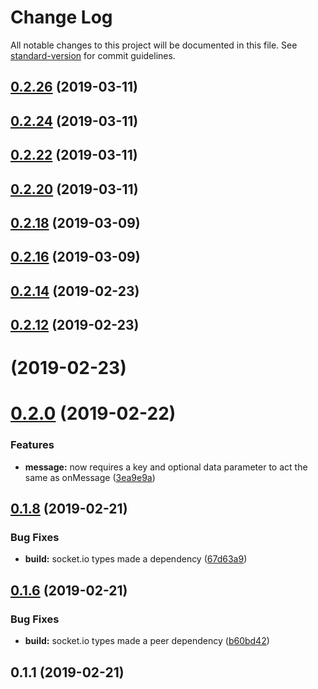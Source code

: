 # Change Log

All notable changes to this project will be documented in this file. See [standard-version](https://github.com/conventional-changelog/standard-version) for commit guidelines.

<a name="0.2.26"></a>
## [0.2.26](https://github.com/joshfeinsilber/blueboat-client/compare/v0.2.24...v0.2.26) (2019-03-11)



<a name="0.2.24"></a>
## [0.2.24](https://github.com/joshfeinsilber/blueboat-client/compare/v0.2.22...v0.2.24) (2019-03-11)



<a name="0.2.22"></a>
## [0.2.22](https://github.com/joshfeinsilber/blueboat-client/compare/v0.2.20...v0.2.22) (2019-03-11)



<a name="0.2.20"></a>
## [0.2.20](https://github.com/joshfeinsilber/blueboat-client/compare/v0.2.18...v0.2.20) (2019-03-11)



<a name="0.2.18"></a>
## [0.2.18](https://github.com/joshfeinsilber/blueboat-client/compare/v0.2.16...v0.2.18) (2019-03-09)



<a name="0.2.16"></a>
## [0.2.16](https://github.com/joshfeinsilber/blueboat-client/compare/v0.2.14...v0.2.16) (2019-03-09)



<a name="0.2.14"></a>
## [0.2.14](https://github.com/joshfeinsilber/blueboat-client/compare/v0.2.12...v0.2.14) (2019-02-23)



<a name="0.2.12"></a>
## [0.2.12](https://github.com/joshfeinsilber/blueboat-client/compare/v0.2.0...v0.2.12) (2019-02-23)



<a name=""></a>
# [](https://github.com/joshfeinsilber/blueboat-client/compare/v0.2.0...v) (2019-02-23)



<a name="0.2.0"></a>
# [0.2.0](https://github.com/joshfeinsilber/blueboat-client/compare/v0.1.8...v0.2.0) (2019-02-22)


### Features

* **message:** now requires a key and optional data parameter to act the same as onMessage ([3ea9e9a](https://github.com/joshfeinsilber/blueboat-client/commit/3ea9e9a))



<a name="0.1.8"></a>
## [0.1.8](https://github.com/joshfeinsilber/blueboat-client/compare/v0.1.6...v0.1.8) (2019-02-21)


### Bug Fixes

* **build:** socket.io types made a dependency ([67d63a9](https://github.com/joshfeinsilber/blueboat-client/commit/67d63a9))



<a name="0.1.6"></a>
## [0.1.6](https://github.com/joshfeinsilber/blueboat-client/compare/v0.1.3...v0.1.6) (2019-02-21)


### Bug Fixes

* **build:** socket.io types made a peer dependency ([b60bd42](https://github.com/joshfeinsilber/blueboat-client/commit/b60bd42))



<a name="0.1.1"></a>

## 0.1.1 (2019-02-21)
